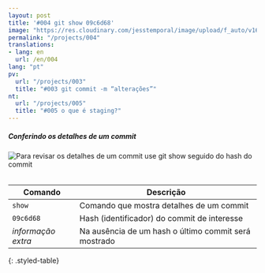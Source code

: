 ```yaml
---
layout: post
title: '#004 git show 09c6d68'
image: "https://res.cloudinary.com/jesstemporal/image/upload/f_auto/v1642878670/gitfichas/pt/004/thumbnail_sv4kkm.jpg"
permalink: "/projects/004"
translations:
- lang: en
  url: /en/004
lang: "pt"
pv:
  url: "/projects/003"
  title: "#003 git commit -m “alterações”"
nt:
  url: "/projects/005"
  title: "#005 o que é staging?"
---
```

##### Conferindo os detalhes de um commit

<img alt="Para revisar os detalhes de um commit use git show seguido do hash do commit" src="https://res.cloudinary.com/jesstemporal/image/upload/v1642878671/gitfichas/pt/004/full_y3vefb.jpg"><br><br>

| Comando | Descrição |
|---------|-------------|
| `show` | Comando que mostra detalhes de um commit |
| `09c6d68` | Hash (identificador) do commit de interesse |
| _informação extra_ | Na ausência de um hash o último commit será mostrado 
{: .styled-table}
